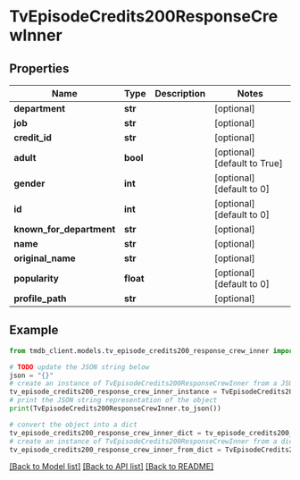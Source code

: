 # TvEpisodeCredits200ResponseCrewInner


## Properties

Name | Type | Description | Notes
------------ | ------------- | ------------- | -------------
**department** | **str** |  | [optional] 
**job** | **str** |  | [optional] 
**credit_id** | **str** |  | [optional] 
**adult** | **bool** |  | [optional] [default to True]
**gender** | **int** |  | [optional] [default to 0]
**id** | **int** |  | [optional] [default to 0]
**known_for_department** | **str** |  | [optional] 
**name** | **str** |  | [optional] 
**original_name** | **str** |  | [optional] 
**popularity** | **float** |  | [optional] [default to 0]
**profile_path** | **str** |  | [optional] 

## Example

```python
from tmdb_client.models.tv_episode_credits200_response_crew_inner import TvEpisodeCredits200ResponseCrewInner

# TODO update the JSON string below
json = "{}"
# create an instance of TvEpisodeCredits200ResponseCrewInner from a JSON string
tv_episode_credits200_response_crew_inner_instance = TvEpisodeCredits200ResponseCrewInner.from_json(json)
# print the JSON string representation of the object
print(TvEpisodeCredits200ResponseCrewInner.to_json())

# convert the object into a dict
tv_episode_credits200_response_crew_inner_dict = tv_episode_credits200_response_crew_inner_instance.to_dict()
# create an instance of TvEpisodeCredits200ResponseCrewInner from a dict
tv_episode_credits200_response_crew_inner_from_dict = TvEpisodeCredits200ResponseCrewInner.from_dict(tv_episode_credits200_response_crew_inner_dict)
```
[[Back to Model list]](../README.md#documentation-for-models) [[Back to API list]](../README.md#documentation-for-api-endpoints) [[Back to README]](../README.md)


